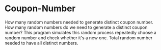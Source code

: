 # Coupon-Number
 How many random numbers needed to generate distinct coupon number. How many random numbers do we need to generate a distinct coupon number? This program simulates this random process repeatedly choose a random number and check whether it's a new one. Total random number needed to have all distinct numbers.

